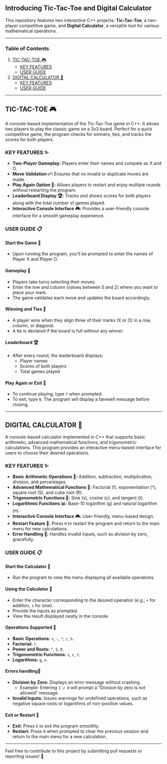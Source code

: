 ## Introducing Tic-Tac-Toe and Digital Calculator

This repository features two interactive C++ projects: **Tic-Tac-Toe**, a two-player competitive game, and **Digital Calculator**, a versatile tool for various mathematical operations.

---

### Table of Contents  

1. [TIC-TAC-TOE 🎮](#tic-tac-toe-)  
   - [KEY FEATURES ](#tic-tac-toe-key-features-)  
   - [USER GUIDE ](#tic-tac-toe-user-guide-)  
2. [DIGITAL CALCULATOR 🧮](#digital-calculator-)  
   - [KEY FEATURES ](#digital-calculator-key-features-)  
   - [USER GUIDE ](#digital-calculator-user-guide-)  

---

## **TIC-TAC-TOE** 🎮  

A console-based implementation of the Tic-Tac-Toe game in C++. It allows two players to play the classic game on a 3x3 board. Perfect for a quick competitive game, the program checks for winners, ties, and tracks the scores for both players.  

### KEY FEATURES ✨  

- **Two-Player Gameplay:** Players enter their names and compete as X and O.  
- **Move Validation ✅:** Ensures that no invalid or duplicate moves are made.  
- **Play Again Option 🔄:** Allows players to restart and enjoy multiple rounds without restarting the program.  
- **Leaderboard Display 🏆:** Tracks and shows scores for both players along with the total number of games played.  
- **Interactive Console Interface 🎮:** Provides a user-friendly console interface for a smooth gameplay experience.  

### USER GUIDE 📋  

#### Start the Game 🚀  

- Upon running the program, you’ll be prompted to enter the names of Player X and Player O.  

#### Gameplay 🎲  

- Players take turns selecting their moves.  
- Enter the row and column (values between 0 and 2) where you want to place your mark.  
- The game validates each move and updates the board accordingly.  

#### Winning and Ties 🏅  

- A player wins when they align three of their marks (X or O) in a row, column, or diagonal.  
- A tie is declared if the board is full without any winner.  

#### Leaderboard 🏆  

- After every round, the leaderboard displays:  
  - Player names  
  - Scores of both players  
  - Total games played  

#### Play Again or Exit 🔄  

- To continue playing, type `Y` when prompted.  
- To exit, type `N`. The program will display a farewell message before closing.  

--------

## **DIGITAL CALCULATOR** 🧮  

A console-based calculator implemented in C++ that supports basic arithmetic, advanced mathematical functions, and trigonometric calculations. This program provides an interactive menu-based interface for users to choose their desired operations.  

### KEY FEATURES ✨  

- **Basic Arithmetic Operations 🔢:** Addition, subtraction, multiplication, division, and percentages.  
- **Advanced Mathematical Functions 🧠:** Factorial (!), exponentiation (^), square root (S), and cube root (R).  
- **Trigonometric Functions 📐:** Sine (s), cosine (c), and tangent (t).  
- **Logarithmic Functions 📊:** Base-10 logarithm (g) and natural logarithm (n).  
- **Interactive Console Interface 🎮:** User-friendly, menu-based design.  
- **Restart Feature 🔄:** Press `R` to restart the program and return to the main menu for new calculations.  
- **Error Handling 🚫:** Handles invalid inputs, such as division by zero, gracefully.  

### USER GUIDE 📋  

#### Start the Calculator 🚀  

- Run the program to view the menu displaying all available operations.  

#### Using the Calculator 🧮  

- Enter the character corresponding to the desired operation (e.g., `+` for addition, `s` for sine).  
- Provide the inputs as prompted.  
- View the result displayed neatly in the console.  

#### Operations Supported 🔢  

- **Basic Operations:** `+`, `-`, `*`, `/`, `%`.  
- **Factorial:** `!`.  
- **Power and Roots:** `^`, `S`, `R`.  
- **Trigonometric Functions:** `s`, `c`, `t`.  
- **Logarithms:** `g`, `n`.  

#### Errors handling🚫  

- **Division by Zero:** Displays an error message without crashing.  
  - Example: Entering `1 / 0` will prompt a "Division by zero is not allowed" message.  
- **Invalid Inputs:** Issues warnings for undefined operations, such as negative square roots or logarithms of non-positive values.  

#### Exit or Restart 🔄  

- **Exit:** Press `E` to exit the program smoothly.  
- **Restart:** Press `R` when prompted to clear the previous session and return to the main menu for a new calculation.  

---

Feel free to contribute to this project by submitting pull requests or reporting issues! 🚀  

